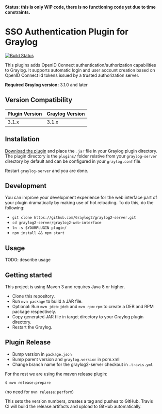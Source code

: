 **Status: this is only WIP code, there is no functioning code yet due to time constraints.**

# SSO Authentication Plugin for Graylog

[![Build Status](https://travis-ci.org/jandd/graylog-plugin-auth-oidc.svg?branch=master)](https://travis-ci.org/jandd/graylog-plugin-auth-oidc)

This plugins adds OpenID Connect authentication/authorization capabilities to Graylog. It supports automatic login and user account creation based on OpenID Connect id tokens issued by a trusted authorization server.

**Required Graylog version:** 3.1.0 and later

Version Compatibility
---------------------

| Plugin Version | Graylog Version |
| -------------- | --------------- |
| 3.1.x          | 3.1.x           |

Installation
------------

[Download the plugin](https://github.com/jandd/graylog-plugin-auth-oidc/releases)
and place the `.jar` file in your Graylog plugin directory. The plugin directory
is the `plugins/` folder relative from your `graylog-server` directory by default
and can be configured in your `graylog.conf` file.

Restart `graylog-server` and you are done.

Development
-----------

You can improve your development experience for the web interface part of your plugin
dramatically by making use of hot reloading. To do this, do the following:

* `git clone https://github.com/Graylog2/graylog2-server.git`
* `cd graylog2-server/graylog2-web-interface`
* `ln -s $YOURPLUGIN plugin/`
* `npm install && npm start`

Usage
-----

TODO: describe usage

Getting started
---------------

This project is using Maven 3 and requires Java 8 or higher.

* Clone this repository.
* Run `mvn package` to build a JAR file.
* Optional: Run `mvn jdeb:jdeb` and `mvn rpm:rpm` to create a DEB and RPM package respectively.
* Copy generated JAR file in target directory to your Graylog plugin directory.
* Restart the Graylog.

Plugin Release
--------------

- Bump version in `package.json`
- Bump parent version and `graylog.version` in pom.xml
- Change branch name for the graylog2-server checkout in `.travis.yml`

For the rest we are using the maven release plugin:

```
$ mvn release:prepare
```

(no need for `mvn release:perform`)

This sets the version numbers, creates a tag and pushes to GitHub. Travis CI will build the release artifacts and upload to GitHub automatically.
